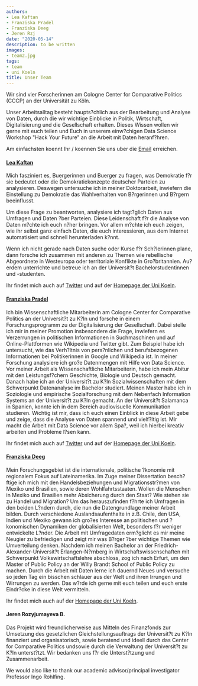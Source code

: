 ```yaml
---
authors:
- Lea Kaftan
- Franziska Pradel
- Franziska Deeg
- Jeren Rzj
date: "2020-05-14"
description: to be written
images:
- team2.jpg
tags:
- team
- uni Koeln
title: Unser Team
---
```


Wir sind vier Forscherinnen am Cologne Center for Comparative Politics (CCCP) an der Universität zu Köln.
<!--more-->

Unser Arbeitsalltag besteht haupts?chlich aus der Bearbeitung und Analyse von Daten, durch die wir wichtige Einblicke in Politik, Wirtschaft, Digitalisierung und die Gesellschaft erhalten. Dieses Wissen wollen wir gerne mit euch teilen und Euch in unserem einw?chigen Data Science Workshop "Hack Your Future" an die Arbeit mit Daten heranf?hren.

Am einfachsten koennt Ihr / koennen Sie uns uber die [Email](cccp-hackfuture@uni-koeln.de) erreichen.

#### [Lea Kaftan](https://www.linkedin.com/in/lea-kaftan-05971468/)


Mich fasziniert es, Buergerinnen und Buerger zu fragen, was Demokratie f?r sie bedeutet oder die Demokratiekonzepte deutscher Parteien zu analysieren. Deswegen untersuche ich in meiner Doktorarbeit, inwiefern die Einstellung zu Demokratie das Wahlverhalten von B?rgerinnen und B?rgern beeinflusst.

Um diese Frage zu beantworten, analysiere ich tagt?glich Daten aus Umfragen und Daten ?ber Parteien. Diese Leidenschaft f?r die Analyse von Daten m?chte ich euch n?her bringen. Vor allem m?chte ich euch zeigen, wie ihr selbst ganz einfach Daten, die euch interessieren, aus dem Internet automatisiert und schnell herunterladen k?nnt.

Wenn ich nicht gerade nach Daten suche oder Kurse f?r Sch?lerinnen plane, dann forsche ich zusammen mit anderen zu Themen wie rebellische Abgeordnete in Westeuropa oder territoriale Konflikte in Gro?britannien. Au?erdem unterrichte und betreue ich an der Universit?t Bachelorstudentinnen und -studenten.

Ihr findet mich auch auf [Twitter](https://twitter.com/Lea23459981) und auf der [Homepage der Uni Koeln](https://cccp.uni-koeln.de/de/team/doctoral-researchers/lea-kaftan).

#### [Franziska Pradel](https://www.linkedin.com/in/franziska-pradel-1a30347a/)
Ich bin Wissenschaftliche Mitarbeiterin am Cologne Center for Comparative Politics an der Universit?t zu K?ln und forsche in einem Forschungsprogramm zu der Digitalisierung der Gesellschaft. Dabei stelle ich mir in meiner Promotion insbesondere die Frage, inwiefern es Verzerrungen in politischen Informationen in Suchmaschinen und auf Online-Plattformen wie Wikipedia und Twitter gibt. Zum Beispiel habe ich untersucht, wie das Verh?ltnis von pers?nlichen und berufsbezogenen Informationen bei Politikerinnen in Google und Wikipedia ist. In meiner Forschung analysiere ich gro?e Datenmengen mit Hilfe von Data Science. Vor meiner Arbeit als Wissenschaftliche Mitarbeiterin, habe ich mein Abitur mit den Leistungsf?chern Geschichte, Biologie und Deutsch gemacht. Danach habe ich an der Universit?t zu K?ln Sozialwissenschaften mit dem Schwerpunkt Datenanalyse im Bachelor studiert. Meinen Master habe ich in Soziologie und empirische Sozialforschung mit dem Nebenfach Information Systems an der Universit?t zu K?ln gemacht. An der Universit?t Salamanca in Spanien, konnte ich in dem Bereich audiovisuelle Kommunikation studieren. Wichtig ist mir, dass ich euch einen Einblick in diese Arbeit gebe und zeige, dass die Analyse von Daten spannend und vielf?ltig ist. Mir macht die Arbeit mit Data Science vor allem Spa?, weil ich hierbei kreativ arbeiten und Probleme l?sen kann.

Ihr findet mich auch auf [Twitter](https://twitter.com/FranziskaPradel) und auf der [Homepage der Uni Koeln](https://cccp.uni-koeln.de/de/team/doctoral-researchers/franziska-pradel).

#### [Franziska Deeg](https://www.linkedin.com/in/franziska-deeg-baa776150/)
Mein Forschungsgebiet ist die internationale, politische ?konomie mit regionalem Fokus auf Lateinamerika. Im Zuge meiner Dissertation besch?ftige ich mich mit den Handelsbeziehungen und Migrationsstr?men von Mexiko und Brasilien, sowie deren Wohlfahrtsstaaten. Wollen die Menschen in Mexiko und Brasilien mehr Absicherung durch den Staat? Wie stehen sie zu Handel und Migration? Um das herauszufinden f?hrte ich Umfragen in den beiden L?ndern durch, die nun die Datengrundlage meiner Arbeit bilden. Durch verschiedene Auslandsaufenthalte in z.B. Chile, den USA, Indien und Mexiko gewann ich gro?es Interesse an politischen und ?konomischen Dynamiken der globalisierten Welt, besonders f?r weniger entwickelte L?nder. Die Arbeit mit Umfragedaten erm?glicht es mir meine Neugier zu befriedigen und zeigt mir was B?rger ?ber wichtige Themen wie Umverteilung denken.
Nachdem ich meinen Bachelor an der Friedrich-Alexander-Universit?t Erlangen-N?rnberg in Wirtschaftswissenschaften mit Schwerpunkt Volkswirtschaftslehre abschloss, zog ich nach Erfurt, um den Master of Public Policy an der Willy Brandt School of Public Policy zu machen. Durch die Arbeit mit Daten lerne ich dauernd Neues und versuche so jeden Tag ein bisschen schlauer aus der Welt und ihren Irrungen und Wirrungen zu werden. Das w?rde ich gerne mit euch teilen und euch erste Eindr?cke in diese Welt vermitteln.

Ihr findet mich auch auf der [Homepage der Uni Koeln](https://cccp.uni-koeln.de/de/team/doctoral-researchers/franziska-deeg).

#### Jeren Rozyjumayeva B.

Das Projekt wird freundlicherweise aus Mitteln des Finanzfonds zur Umsetzung des gesetzlichen Gleichstellungsauftrags der Universit?t zu K?ln finanziert und organisatorisch, sowie beratend und ideell durch das Center for Comparative Politics undsowie durch die Verwaltung der Universit?t zu K?ln unterst?tzt. Wir bedanken uns f?r die Unterst?tzung und Zusammenarbeit.

We would also like to thank our academic advisor/principal investigator Professor Ingo Rohlfing.


